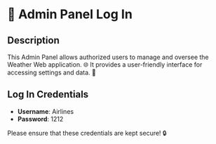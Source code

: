 # 🚀 Admin Panel Log In

## Description
This Admin Panel allows authorized users to manage and oversee the Weather Web application. 🌐 It provides a user-friendly interface for accessing settings and data. 🔧 

## Log In Credentials
- **Username**: Airlines
- **Password**: 1212

Please ensure that these credentials are kept secure! 🔒
